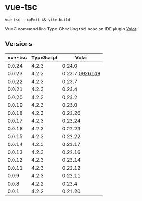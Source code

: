 # vue-tsc

`vue-tsc --noEmit && vite build`

Vue 3 command line Type-Checking tool base on IDE plugin [Volar](https://github.com/johnsoncodehk/volar).

## Versions

| vue-tsc | TypeScript | Volar                                                                                                    |
|---------|------------|----------------------------------------------------------------------------------------------------------|
| 0.0.24  | 4.2.3      | 0.24.0                                                                                                   |
| 0.0.23  | 4.2.3      | 0.23.7 [09261d9](https://github.com/johnsoncodehk/volar/commit/09261d9c8c8beb720fe1f8ea807297802406ff05) |
| 0.0.22  | 4.2.3      | 0.23.7                                                                                                   |
| 0.0.21  | 4.2.3      | 0.23.4                                                                                                   |
| 0.0.20  | 4.2.3      | 0.23.2                                                                                                   |
| 0.0.19  | 4.2.3      | 0.23.0                                                                                                   |
| 0.0.18  | 4.2.3      | 0.22.26                                                                                                  |
| 0.0.17  | 4.2.3      | 0.22.24                                                                                                  |
| 0.0.16  | 4.2.3      | 0.22.23                                                                                                  |
| 0.0.15  | 4.2.3      | 0.22.22                                                                                                  |
| 0.0.14  | 4.2.3      | 0.22.17                                                                                                  |
| 0.0.13  | 4.2.3      | 0.22.16                                                                                                  |
| 0.0.12  | 4.2.3      | 0.22.14                                                                                                  |
| 0.0.11  | 4.2.3      | 0.22.12                                                                                                  |
| 0.0.9   | 4.2.3      | 0.22.11                                                                                                  |
| 0.0.8   | 4.2.2      | 0.22.4                                                                                                   |
| 0.0.1   | 4.2.2      | 0.21.20                                                                                                  |
